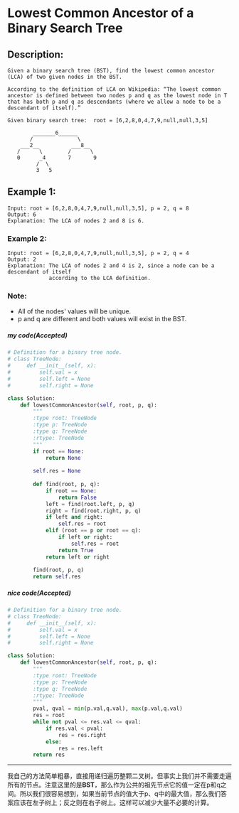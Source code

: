 # Lowest Common Ancestor of a Binary Search Tree
## Description:
```
Given a binary search tree (BST), find the lowest common ancestor (LCA) of two given nodes in the BST.

According to the definition of LCA on Wikipedia: “The lowest common ancestor is defined between two nodes p and q as the lowest node in T that has both p and q as descendants (where we allow a node to be a descendant of itself).”

Given binary search tree:  root = [6,2,8,0,4,7,9,null,null,3,5]
```
```
        _______6______
       /              \
    ___2__          ___8__
   /      \        /      \
   0      _4       7       9
         /  \
         3   5
```
## Example 1:
```
Input: root = [6,2,8,0,4,7,9,null,null,3,5], p = 2, q = 8
Output: 6
Explanation: The LCA of nodes 2 and 8 is 6.
```
### Example 2:
```
Input: root = [6,2,8,0,4,7,9,null,null,3,5], p = 2, q = 4
Output: 2
Explanation: The LCA of nodes 2 and 4 is 2, since a node can be a descendant of itself 
             according to the LCA definition.
```
### Note:

   - All of the nodes' values will be unique.
   - p and q are different and both values will exist in the BST.

##### my code(*Accepted*)
```python
# Definition for a binary tree node.
# class TreeNode:
#     def __init__(self, x):
#         self.val = x
#         self.left = None
#         self.right = None

class Solution:
    def lowestCommonAncestor(self, root, p, q):
        """
        :type root: TreeNode
        :type p: TreeNode
        :type q: TreeNode
        :rtype: TreeNode
        """
        if root == None:
            return None
        
        self.res = None
        
        def find(root, p, q):
            if root == None:
                return False
            left = find(root.left, p, q)
            right = find(root.right, p, q)
            if left and right:
                self.res = root
            elif (root == p or root == q):
                if left or right:
                    self.res = root
                return True
            return left or right
        
        find(root, p, q)
        return self.res
```


##### nice code(*Accepted*)
```python
# Definition for a binary tree node.
# class TreeNode:
#     def __init__(self, x):
#         self.val = x
#         self.left = None
#         self.right = None

class Solution:
    def lowestCommonAncestor(self, root, p, q):
        """
        :type root: TreeNode
        :type p: TreeNode
        :type q: TreeNode
        :rtype: TreeNode
        """
        pval, qval = min(p.val,q.val), max(p.val,q.val)
        res = root
        while not pval <= res.val <= qval:
            if res.val < pval:
                res = res.right
            else:
                res = res.left
        return res
```
*******************************
我自己的方法简单粗暴，直接用递归遍历整颗二叉树。但事实上我们并不需要走遍所有的节点。注意这里的是**BST**，那么作为公共的祖先节点它的值一定在p和q之间。所以我们很容易想到，如果当前节点的值大于p、q中的最大值，那么我们答案应该在左子树上；反之则在右子树上。这样可以减少大量不必要的计算。